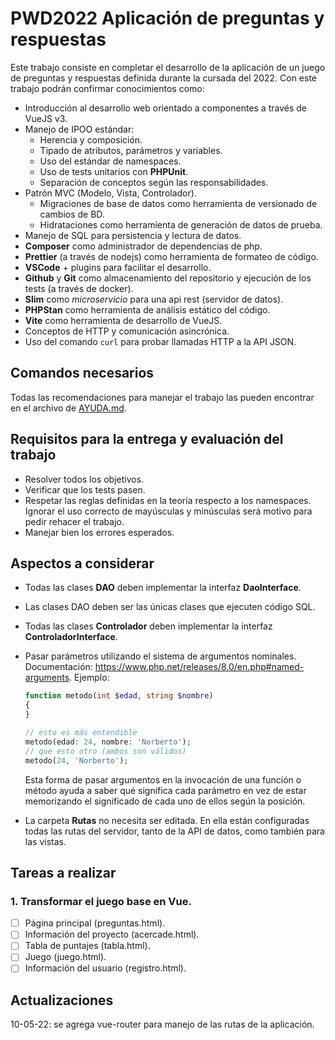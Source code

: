 # PWD2022 Aplicación de preguntas y respuestas

Este trabajo consiste en completar el desarrollo de la aplicación de un juego de preguntas y respuestas definida durante la cursada del 2022. Con este trabajo podrán confirmar conocimientos como:

- Introducción al desarrollo web orientado a componentes a través de VueJS v3.
- Manejo de IPOO estándar:
  - Herencia y composición.
  - Tipado de atributos, parámetros y variables.
  - Uso del estándar de namespaces.
  - Uso de tests unitarios con **PHPUnit**.
  - Separación de conceptos según las responsabilidades.
- Patrón MVC (Modelo, Vista, Controlador).
  - Migraciones de base de datos como herramienta de versionado de cambios de BD.
  - Hidrataciones como herramienta de generación de datos de prueba.
- Manejo de SQL para persistencia y lectura de datos.
- **Composer** como administrador de dependencias de php.
- **Prettier** (a través de nodejs) como herramienta de formateo de código.
- **VSCode** + plugins para facilitar el desarrollo.
- **Github** y **Git** como almacenamiento del repositorio y ejecución de los tests (a través de docker).
- **Slim** como _microservicio_ para una api rest (servidor de datos).
- **PHPStan** como herramienta de análisis estático del código.
- **Vite** como herramienta de desarrollo de VueJS.
- Conceptos de HTTP y comunicación asincrónica.
- Uso del comando `curl` para probar llamadas HTTP a la API JSON.

## Comandos necesarios

Todas las recomendaciones para manejar el trabajo las pueden encontrar en el archivo de [AYUDA.md](AYUDA.md).

## Requisitos para la entrega y evaluación del trabajo

- Resolver todos los objetivos.
- Verificar que los tests pasen.
- Respetar las reglas definidas en la teoría respecto a los namespaces. Ignorar el uso correcto de mayúsculas y minúsculas será motivo para pedir rehacer el trabajo.
- Manejar bien los errores esperados.

## Aspectos a considerar

- Todas las clases **DAO** deben implementar la interfaz **DaoInterface**.
- Las clases DAO deben ser las únicas clases que ejecuten código SQL.
- Todas las clases **Controlador** deben implementar la interfaz **ControladorInterface**.
- Pasar parámetros utilizando el sistema de argumentos nominales. Documentación: https://www.php.net/releases/8.0/en.php#named-arguments. Ejemplo:

  ```php
  function metodo(int $edad, string $nombre)
  {
  }

  // esto es más entendible
  metodo(edad: 24, nombre: 'Norberto');
  // que esto otro (ambos son válidos)
  metodo(24, 'Norberto');
  ```

  Esta forma de pasar argumentos en la invocación de una función o método ayuda a saber qué significa cada parámetro en vez de estar memorizando el significado de cada uno de ellos según la posición.

- La carpeta **Rutas** no necesita ser editada. En ella están configuradas todas las rutas del servidor, tanto de la API de datos, como también para las vistas.

## Tareas a realizar

### 1. Transformar el juego base en Vue.

- [ ] Página principal (preguntas.html).
- [ ] Información del proyecto (acercade.html).
- [ ] Tabla de puntajes (tabla.html).
- [ ] Juego (juego.html).
- [ ] Información del usuario (registro.html).

## Actualizaciones

10-05-22: se agrega vue-router para manejo de las rutas de la aplicación.
